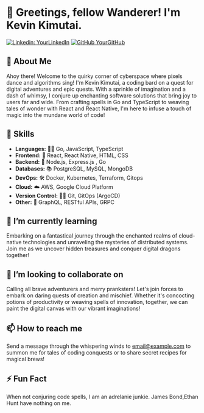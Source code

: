# 🎩 Greetings, fellow Wanderer! I'm Kevin Kimutai.

[![Linkedin: YourLinkedIn](https://img.shields.io/badge/-YourLinkedIn-blue?style=flat-square&logo=Linkedin&logoColor=white&link=https://www.linkedin.com/in/YourLinkedIn/)](https://www.linkedin.com/in/kevin-kimutai-95aab016b/)
[![GitHub YourGitHub](https://img.shields.io/github/followers/YourGitHub?label=follow&style=social)](https://github.com/kevinkimutai)

## 🚀 About Me
Ahoy there! Welcome to the quirky corner of cyberspace where pixels dance and algorithms sing! I'm Kevin Kimutai, a coding bard on a quest for digital adventures and epic quests. With a sprinkle of imagination and a dash of whimsy, I conjure up enchanting software solutions that bring joy to users far and wide. From crafting spells in Go and TypeScript to weaving tales of wonder with React and React Native, I'm here to infuse a touch of magic into the mundane world of code!

## 💼 Skills
- **Languages:** 🧙‍♂️ Go, JavaScript, TypeScript
- **Frontend:** 🎨 React, React Native, HTML, CSS
- **Backend:** 🔮 Node.js, Express.js , Go
- **Databases:** 📚 PostgreSQL, MySQL, MongoDB
- **DevOps:** 🛠️ Docker, Kubernetes, Terraform, Gitops
- **Cloud:** ☁️ AWS, Google Cloud Platform
- **Version Control:** 🧙‍♂️ Git, GitOps (ArgoCD)
- **Other:** 🌈 GraphQL, RESTful APIs, GRPC

## 🌱 I’m currently learning
Embarking on a fantastical journey through the enchanted realms of cloud-native technologies and unraveling the mysteries of distributed systems. Join me as we uncover hidden treasures and conquer digital dragons together!

## 👯 I’m looking to collaborate on
Calling all brave adventurers and merry pranksters! Let's join forces to embark on daring quests of creation and mischief. Whether it's concocting potions of productivity or weaving spells of innovation, together, we can paint the digital canvas with our vibrant imaginations!

## 📫 How to reach me
Send a message through the whispering winds to [email@example.com](mailto:kevinkimutai62@gmail.com) to summon me for tales of coding conquests or to share secret recipes for magical brews!

## ⚡ Fun Fact
When not conjuring code spells, I am an adrelanie junkie. James Bond,Ethan Hunt have nothing on me.


